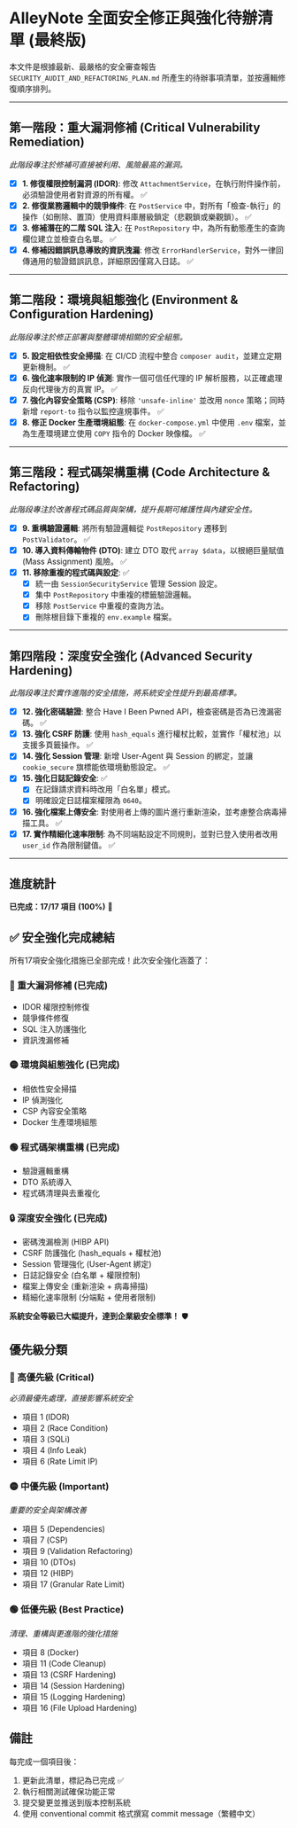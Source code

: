 # AlleyNote 全面安全修正與強化待辦清單 (最終版)

本文件是根據最新、最嚴格的安全審查報告 `SECURITY_AUDIT_AND_REFACTORING_PLAN.md` 所產生的待辦事項清單，並按邏輯修復順序排列。

---

## 第一階段：重大漏洞修補 (Critical Vulnerability Remediation)
*此階段專注於修補可直接被利用、風險最高的漏洞。*

- [x] **1. 修復權限控制漏洞 (IDOR)**: 修改 `AttachmentService`，在執行附件操作前，必須驗證使用者對資源的所有權。 ✅
- [x] **2. 修復業務邏輯中的競爭條件**: 在 `PostService` 中，對所有「檢查-執行」的操作（如刪除、置頂）使用資料庫層級鎖定（悲觀鎖或樂觀鎖）。 ✅
- [x] **3. 修補潛在的二階 SQL 注入**: 在 `PostRepository` 中，為所有動態產生的查詢欄位建立並檢查白名單。 ✅
- [x] **4. 修補因錯誤訊息導致的資訊洩漏**: 修改 `ErrorHandlerService`，對外一律回傳通用的驗證錯誤訊息，詳細原因僅寫入日誌。 ✅

---

## 第二階段：環境與組態強化 (Environment & Configuration Hardening)
*此階段專注於修正部署與整體環境相關的安全組態。*

- [x] **5. 設定相依性安全掃描**: 在 CI/CD 流程中整合 `composer audit`，並建立定期更新機制。 ✅
- [x] **6. 強化速率限制的 IP 偵測**: 實作一個可信任代理的 IP 解析服務，以正確處理反向代理後方的真實 IP。 ✅
- [x] **7. 強化內容安全策略 (CSP)**: 移除 `'unsafe-inline'` 並改用 `nonce` 策略；同時新增 `report-to` 指令以監控違規事件。 ✅
- [x] **8. 修正 Docker 生產環境組態**: 在 `docker-compose.yml` 中使用 `.env` 檔案，並為生產環境建立使用 `COPY` 指令的 Docker 映像檔。 ✅

---

## 第三階段：程式碼架構重構 (Code Architecture & Refactoring)
*此階段專注於改善程式碼品質與架構，提升長期可維護性與內建安全性。*

- [x] **9. 重構驗證邏輯**: 將所有驗證邏輯從 `PostRepository` 遷移到 `PostValidator`。 ✅
- [x] **10. 導入資料傳輸物件 (DTO)**: 建立 DTO 取代 `array $data`，以根絕巨量賦值 (Mass Assignment) 風險。 ✅
- [x] **11. 移除重複的程式碼與設定**: ✅
    - [x] 統一由 `SessionSecurityService` 管理 Session 設定。
    - [x] 集中 `PostRepository` 中重複的標籤驗證邏輯。
    - [x] 移除 `PostService` 中重複的查詢方法。
    - [x] 刪除根目錄下重複的 `env.example` 檔案。

---

## 第四階段：深度安全強化 (Advanced Security Hardening)
*此階段專注於實作進階的安全措施，將系統安全性提升到最高標準。*

- [x] **12. 強化密碼驗證**: 整合 Have I Been Pwned API，檢查密碼是否為已洩漏密碼。 ✅
- [x] **13. 強化 CSRF 防護**: 使用 `hash_equals` 進行權杖比較，並實作「權杖池」以支援多頁籤操作。 ✅
- [x] **14. 強化 Session 管理**: 新增 User-Agent 與 Session 的綁定，並讓 `cookie_secure` 旗標能依環境動態設定。 ✅
- [x] **15. 強化日誌記錄安全**: ✅
    - [x] 在記錄請求資料時改用「白名單」模式。
    - [x] 明確設定日誌檔案權限為 `0640`。
- [x] **16. 強化檔案上傳安全**: 對使用者上傳的圖片進行重新渲染，並考慮整合病毒掃描工具。 ✅
- [x] **17. 實作精細化速率限制**: 為不同端點設定不同規則，並對已登入使用者改用 `user_id` 作為限制鍵值。 ✅

---

## 進度統計

**已完成：17/17 項目 (100%)** 🎉

## ✅ 安全強化完成總結

所有17項安全強化措施已全部完成！此次安全強化涵蓋了：

### 🔴 重大漏洞修補 (已完成)
- IDOR 權限控制修復
- 競爭條件修復
- SQL 注入防護強化
- 資訊洩漏修補

### 🟡 環境與組態強化 (已完成)
- 相依性安全掃描
- IP 偵測強化
- CSP 內容安全策略
- Docker 生產環境組態

### 🟢 程式碼架構重構 (已完成)
- 驗證邏輯重構
- DTO 系統導入
- 程式碼清理與去重複化

### 🔒 深度安全強化 (已完成)
- 密碼洩漏檢測 (HIBP API)
- CSRF 防護強化 (hash_equals + 權杖池)
- Session 管理強化 (User-Agent 綁定)
- 日誌記錄安全 (白名單 + 權限控制)
- 檔案上傳安全 (重新渲染 + 病毒掃描)
- 精細化速率限制 (分端點 + 使用者限制)

**系統安全等級已大幅提升，達到企業級安全標準！** 🛡️

## 優先級分類

### 🔴 高優先級 (Critical)
*必須最優先處理，直接影響系統安全* 
- 項目 1 (IDOR)
- 項目 2 (Race Condition)
- 項目 3 (SQLi)
- 項目 4 (Info Leak)
- 項目 6 (Rate Limit IP)

### 🟡 中優先級 (Important)
*重要的安全與架構改善*
- 項目 5 (Dependencies)
- 項目 7 (CSP)
- 項目 9 (Validation Refactoring)
- 項目 10 (DTOs)
- 項目 12 (HIBP)
- 項目 17 (Granular Rate Limit)

### 🟢 低優先級 (Best Practice)
*清理、重構與更進階的強化措施*
- 項目 8 (Docker)
- 項目 11 (Code Cleanup)
- 項目 13 (CSRF Hardening)
- 項目 14 (Session Hardening)
- 項目 15 (Logging Hardening)
- 項目 16 (File Upload Hardening)

## 備註

每完成一個項目後：
1. 更新此清單，標記為已完成 ✅
2. 執行相關測試確保功能正常
3. 提交變更並推送到版本控制系統
4. 使用 conventional commit 格式撰寫 commit message（繁體中文）
